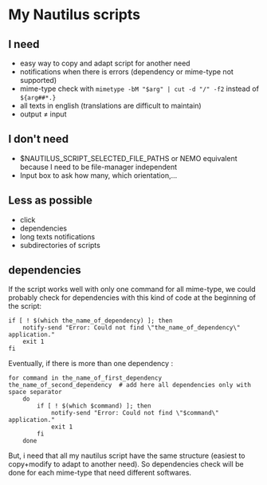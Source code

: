# My Nautilus scripts

## I need

* easy way to copy and adapt script for another need
* notifications when there is errors (dependency or mime-type not supported)
* mime-type check with `mimetype -bM "$arg" | cut -d "/" -f2` instead of `${arg##*.}`
* all texts in english (translations are difficult to maintain)
* output ≠ input

## I don't need

* $NAUTILUS_SCRIPT_SELECTED_FILE_PATHS or NEMO equivalent because I need to be file-manager independent
* Input box to ask how many, which orientation,…

## Less as possible

* click
* dependencies
* long texts notifications
* subdirectories of scripts

## dependencies

If the script works well with only one command for all mime-type, we could probably check for dependencies with this kind of code at the beginning of the script:

    if [ ! $(which the_name_of_dependency) ]; then
        notify-send "Error: Could not find \"the_name_of_dependency\" application."
        exit 1
	fi

Eventually, if there is more than one dependency :

    for command in the_name_of_first_dependency the_name_of_second_dependency  # add here all dependencies only with space separator
        do
            if [ ! $(which $command) ]; then
                notify-send "Error: Could not find \"$command\" application."
                exit 1
            fi
        done

But, i need that all my nautilus script have the same structure (easiest to copy+modify to adapt to another need). So dependencies check will be done for each mime-type that need different softwares.
